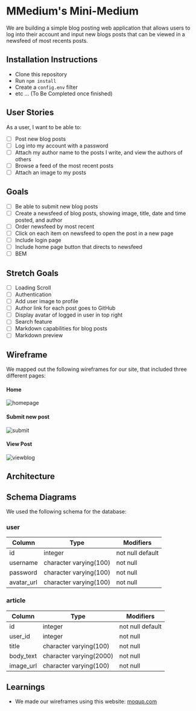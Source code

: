 # MMedium's Mini-Medium

We are building a simple blog posting web application that allows users to log into their account and input new blogs posts that can be viewed in a newsfeed of most recents posts.

## Installation Instructions
- Clone this repository
- Run ```npm install```
- Create a ```config.env``` filter
- etc ... (To Be Completed once finished)

## User Stories

As a user, I want to be able to:
- [ ] Post new blog posts
- [ ] Log into my account with a password
- [ ] Attach my author name to the posts I write, and view the authors of others
- [ ] Browse a feed of the most recent posts
- [ ] Attach an image to my posts

## Goals
- [ ] Be able to submit new blog posts
- [ ] Create a newsfeed of blog posts, showing image, title, date and time posted, and author
- [ ] Order newsfeed by most recent
- [ ] Click on each item on newsfeed to open the post in a new page
- [ ] Include login page
- [ ] Include home page button that directs to newsfeed
- [ ] BEM

## Stretch Goals
- [ ] Loading Scroll
- [ ] Authentication
- [ ] Add user image to profile
- [ ] Author link for each post goes to GitHub
- [ ] Display avatar of logged in user in top right
- [ ] Search feature
- [ ] Markdown capabilities for blog posts
- [ ] Markdown preview

## Wireframe

We mapped out the following wireframes for our site, that included three different pages:

#### Home
![homepage](https://cloud.githubusercontent.com/assets/16895125/24709073/aa6007bc-1a10-11e7-9360-5faf82a654a7.png)

#### Submit new post
![submit](https://cloud.githubusercontent.com/assets/16895125/24709069/a645173a-1a10-11e7-8377-6372c70744b0.png)

#### View Post
![viewblog](https://cloud.githubusercontent.com/assets/16895125/24709065/a37ee33c-1a10-11e7-95c7-6ea8f7b7c7e4.png)

## Architecture

## Schema Diagrams

We used the following schema for the database:

### user
Column | Type | Modifiers
--- | --- | ---
id | integer | not null default
username | character varying(100) | not null
password | character varying(100) | not null
avatar_url | character varying(100) | not null

### article
Column | Type | Modifiers
--- | --- | ---
id | integer | not null default
user_id | integer | not null
title | character varying(100) | not null
body_text | character varying(2000) | not null
image_url | character varying(100) | not null

## Learnings

- We made our wireframes using this website: [moqup.com](https://app.moqups.com/edit/page/ad64222d5)

